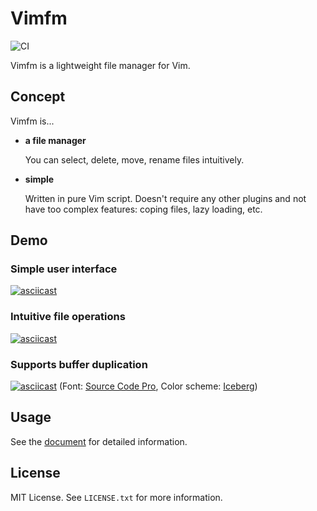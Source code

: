 # Vimfm
![CI](https://github.com/cocopon/vimfm.vim/workflows/CI/badge.svg)


Vimfm is a lightweight file manager for Vim.




## Concept
Vimfm is...

- **a file manager**

  You can select, delete, move, rename files intuitively.

- **simple**

  Written in pure Vim script. Doesn't require any other plugins and not
  have too complex features: coping files, lazy loading, etc.
  
  
  

## Demo


### Simple user interface
[![asciicast](https://user-images.githubusercontent.com/602961/68488153-c9573e80-0287-11ea-8809-8001af2955bf.gif)](https://asciinema.org/a/134279)


### Intuitive file operations
[![asciicast](https://user-images.githubusercontent.com/602961/68488205-e2f88600-0287-11ea-92fc-917a1b579fb9.gif)](https://asciinema.org/a/134280)


### Supports buffer duplication
[![asciicast](https://user-images.githubusercontent.com/602961/68488235-fad00a00-0287-11ea-8e73-b7bfce8d906f.gif)](https://asciinema.org/a/134282)
(Font: [Source Code Pro], Color scheme: [Iceberg])




## Usage
See the [document] for detailed information.




## License
MIT License. See `LICENSE.txt` for more information.




[document]: https://github.com/cocopon/vimfm.vim/blob/master/doc/vimfm.txt
[Source Code Pro]: https://github.com/adobe-fonts/source-code-pro
[Iceberg]: https://github.com/cocopon/iceberg.vim

